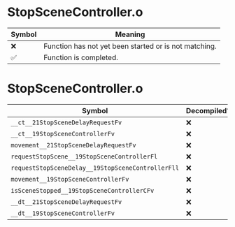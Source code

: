 # StopSceneController.o
| Symbol | Meaning 
| ------------- | ------------- 
| :x: | Function has not yet been started or is not matching. 
| :white_check_mark: | Function is completed. 


# StopSceneController.o
| Symbol | Decompiled? |
| ------------- | ------------- |
| `__ct__21StopSceneDelayRequestFv` | :x: |
| `__ct__19StopSceneControllerFv` | :x: |
| `movement__21StopSceneDelayRequestFv` | :x: |
| `requestStopScene__19StopSceneControllerFl` | :x: |
| `requestStopSceneDelay__19StopSceneControllerFll` | :x: |
| `movement__19StopSceneControllerFv` | :x: |
| `isSceneStopped__19StopSceneControllerCFv` | :x: |
| `__dt__21StopSceneDelayRequestFv` | :x: |
| `__dt__19StopSceneControllerFv` | :x: |
